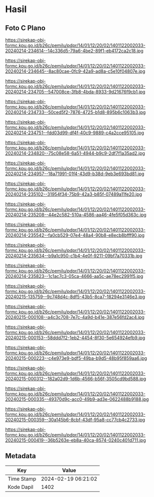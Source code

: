 # Hasil

## Foto C Plano

https://sirekap-obj-formc.kpu.go.id/b26c/pemilu/pdpr/14/01/12/20/02/1401122002033-20240214-234614--14c336d5-79a6-4be2-89f1-eb4172ca2c18.jpg

https://sirekap-obj-formc.kpu.go.id/b26c/pemilu/pdpr/14/01/12/20/02/1401122002033-20240214-234645--8ac80cae-0fc9-42a9-ad8a-c5e10f04807e.jpg

https://sirekap-obj-formc.kpu.go.id/b26c/pemilu/pdpr/14/01/12/20/02/1401122002033-20240214-234705--547008ce-3fb8-4bda-8933-9d21676f9cb1.jpg

https://sirekap-obj-formc.kpu.go.id/b26c/pemilu/pdpr/14/01/12/20/02/1401122002033-20240214-234733--50ced5f2-7876-4725-b1d8-895b6c1063b3.jpg

https://sirekap-obj-formc.kpu.go.id/b26c/pemilu/pdpr/14/01/12/20/02/1401122002033-20240214-234751--fdd03d99-df4f-40c9-9889-c4a2cce95105.jpg

https://sirekap-obj-formc.kpu.go.id/b26c/pemilu/pdpr/14/01/12/20/02/1401122002033-20240214-234820--75c08e58-6a51-4944-b9c9-2df7f1a35ad2.jpg

https://sirekap-obj-formc.kpu.go.id/b26c/pemilu/pdpr/14/01/12/20/02/1401122002033-20240214-234957--18a71991-01f4-43d9-b38d-9eb3e693bd81.jpg

https://sirekap-obj-formc.kpu.go.id/b26c/pemilu/pdpr/14/01/12/20/02/1401122002033-20240214-235102--31954f34-75b9-42a3-b85f-07489a11fe20.jpg

https://sirekap-obj-formc.kpu.go.id/b26c/pemilu/pdpr/14/01/12/20/02/1401122002033-20240214-235208--44e2c582-510a-4586-aa46-4fe5f05d363c.jpg

https://sirekap-obj-formc.kpu.go.id/b26c/pemilu/pdpr/14/01/12/20/02/1401122002033-20240214-235542--fa0cb529-07e4-48a4-90b8-e8ecb8bfff90.jpg

https://sirekap-obj-formc.kpu.go.id/b26c/pemilu/pdpr/14/01/12/20/02/1401122002033-20240214-235634--b9a1c950-c1b4-4e0f-9211-09bf7a70331b.jpg

https://sirekap-obj-formc.kpu.go.id/b26c/pemilu/pdpr/14/01/12/20/02/1401122002033-20240214-235823--1c1ac7c3-05ca-4666-aa5c-ae78ec2991f5.jpg

https://sirekap-obj-formc.kpu.go.id/b26c/pemilu/pdpr/14/01/12/20/02/1401122002033-20240215-135759--9c748d4c-8df5-43b5-8ca7-18294e3146e3.jpg

https://sirekap-obj-formc.kpu.go.id/b26c/pemilu/pdpr/14/01/12/20/02/1401122002033-20240215-000108--a4c3c708-7e7c-4a9d-b41e-387e56fd2ac4.jpg

https://sirekap-obj-formc.kpu.go.id/b26c/pemilu/pdpr/14/01/12/20/02/1401122002033-20240215-000153--58ddd7f2-1eb2-4454-8f30-5e654924efb9.jpg

https://sirekap-obj-formc.kpu.go.id/b26c/pemilu/pdpr/14/01/12/20/02/1401122002033-20240215-000223--c4e973e9-bdf5-49ba-b9d5-48b95f859aa6.jpg

https://sirekap-obj-formc.kpu.go.id/b26c/pemilu/pdpr/14/01/12/20/02/1401122002033-20240215-000312--182a02d9-1d6b-4566-b56f-3505cd9bd588.jpg

https://sirekap-obj-formc.kpu.go.id/b26c/pemilu/pdpr/14/01/12/20/02/1401122002033-20240215-000335--49370d9c-acc0-49b9-ad3e-0622488b9188.jpg

https://sirekap-obj-formc.kpu.go.id/b26c/pemilu/pdpr/14/01/12/20/02/1401122002033-20240215-000359--30a145b6-8cbf-43df-95a8-cc77cb4c2733.jpg

https://sirekap-obj-formc.kpu.go.id/b26c/pemilu/pdpr/14/01/12/20/02/1401122002033-20240215-000419--36b5263e-eb8a-40ca-8574-0240c401d711.jpg


## Metadata

| Key        | Value               |
| ---------- | ------------------- |
| Time Stamp | 2024-02-19 06:21:02 |
| Kode Dapil | 1402                |



